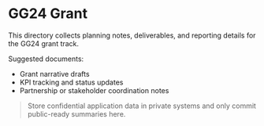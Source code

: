 # GG24 Grant

This directory collects planning notes, deliverables, and reporting details for the GG24 grant track.

Suggested documents:
- Grant narrative drafts
- KPI tracking and status updates
- Partnership or stakeholder coordination notes

> Store confidential application data in private systems and only commit public-ready summaries here.
